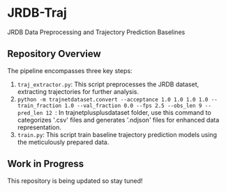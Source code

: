# JRDB-Traj
JRDB Data Preprocessing and Trajectory Prediction Baselines 


## Repository Overview
The pipeline encompasses three key steps:

1. `traj_extractor.py`: This script preprocesses the JRDB dataset, extracting trajectories for further analysis.
2. `python -m trajnetdataset.convert --acceptance 1.0 1.0 1.0 1.0 --train_fraction 1.0 --val_fraction 0.0 --fps 2.5 --obs_len 9 --pred_len 12 `: In trajnetplusplusdataset folder, use this command to categorizes '.csv' files and generates '.ndjson' files for enhanced data representation.
3. `train.py`: This script train baseline trajectory prediction models using the meticulously prepared data.

## Work in Progress
This repository is being updated so stay tuned!
